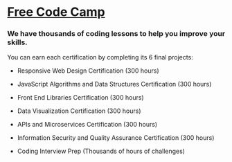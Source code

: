 # [Free Code Camp](https://learn.freecodecamp.org/)

### We have thousands of coding lessons to help you improve your skills.

You can earn each certification by completing its 6 final projects:

- Responsive Web Design Certification (300 hours)

- JavaScript Algorithms and Data Structures Certification (300 hours)

- Front End Libraries Certification (300 hours)

- Data Visualization Certification (300 hours)

- APIs and Microservices Certification (300 hours)

- Information Security and Quality Assurance Certification (300 hours)

- Coding Interview Prep (Thousands of hours of challenges)
